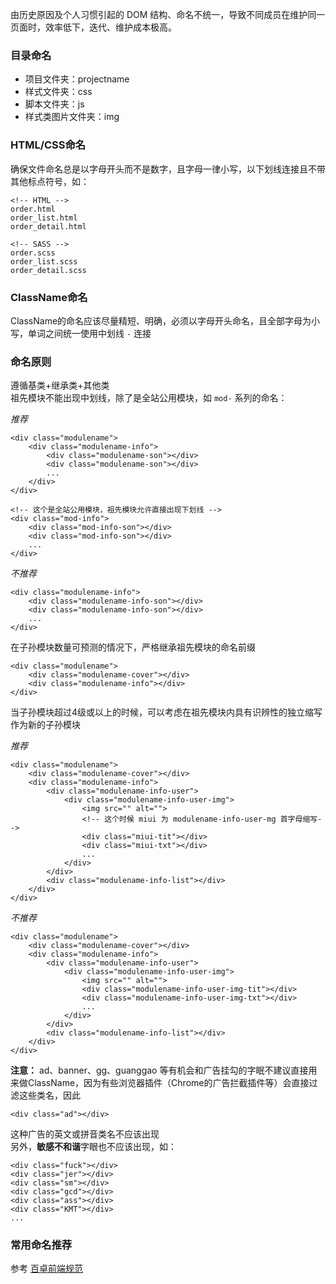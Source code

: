由历史原因及个人习惯引起的 DOM 结构、命名不统一，导致不同成员在维护同一页面时，效率低下，迭代、维护成本极高。

### 目录命名

- 项目文件夹：projectname
- 样式文件夹：css
- 脚本文件夹：js
- 样式类图片文件夹：img

### HTML/CSS命名
确保文件命名总是以字母开头而不是数字，且字母一律小写，以下划线连接且不带其他标点符号，如：
```
<!-- HTML -->
order.html
order_list.html
order_detail.html

<!-- SASS -->
order.scss
order_list.scss
order_detail.scss
```

### ClassName命名

ClassName的命名应该尽量精短、明确，必须以字母开头命名，且全部字母为小写，单词之间统一使用中划线 `-` 连接


### 命名原则
遵循基类+继承类+其他类  
祖先模块不能出现中划线，除了是全站公用模块，如 `mod-` 系列的命名：

*推荐*
```
<div class="modulename">
	<div class="modulename-info">
		<div class="modulename-son"></div>
		<div class="modulename-son"></div>
		...
	</div>
</div>
	
<!-- 这个是全站公用模块，祖先模块允许直接出现下划线 -->
<div class="mod-info">
	<div class="mod-info-son"></div>
	<div class="mod-info-son"></div>
	...		
</div>
```

*不推荐*
```
<div class="modulename-info">
	<div class="modulename-info-son"></div>
	<div class="modulename-info-son"></div>
	...		
</div>
```

在子孙模块数量可预测的情况下，严格继承祖先模块的命名前缀
```
<div class="modulename">
	<div class="modulename-cover"></div>
	<div class="modulename-info"></div>
</div>
```

当子孙模块超过4级或以上的时候，可以考虑在祖先模块内具有识辨性的独立缩写作为新的子孙模块

*推荐*
```
<div class="modulename">
	<div class="modulename-cover"></div>
	<div class="modulename-info">
    	<div class="modulename-info-user">
    		<div class="modulename-info-user-img">
    			<img src="" alt="">
    			<!-- 这个时候 miui 为 modulename-info-user-mg 首字母缩写-->
    			<div class="miui-tit"></div>
    			<div class="miui-txt"></div>
    			...
    		</div>
    	</div>
    	<div class="modulename-info-list"></div>
	</div>
</div>

```


*不推荐*
```
<div class="modulename">
	<div class="modulename-cover"></div>
	<div class="modulename-info">
    	<div class="modulename-info-user">
    		<div class="modulename-info-user-img">
    			<img src="" alt="">
    			<div class="modulename-info-user-img-tit"></div>
    			<div class="modulename-info-user-img-txt"></div>
    			...
    		</div>
    	</div>
    	<div class="modulename-info-list"></div>
	</div>
</div>
```


**注意：** ad、banner、gg、guanggao 等有机会和广告挂勾的字眠不建议直接用来做ClassName，因为有些浏览器插件（Chrome的广告拦截插件等）会直接过滤这些类名，因此
```
<div class="ad"></div>
```
这种广告的英文或拼音类名不应该出现  
另外，**敏感不和谐**字眼也不应该出现，如：
```
<div class="fuck"></div>
<div class="jer"></div>
<div class="sm"></div>
<div class="gcd"></div> 
<div class="ass"></div> 
<div class="KMT"></div> 
...
```

### 常用命名推荐
参考 [百卓前端规范](http://demo.vemic.com/abiz/1-Base.html#index_常用命名及缩写 "百卓前端规范")
